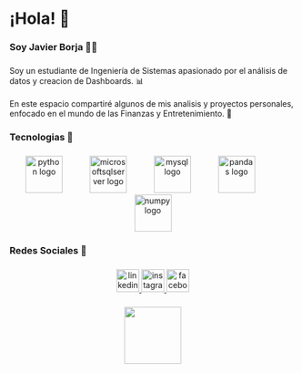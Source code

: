 <h1 align="left">¡Hola! 👋</h1>

###

<h3 align="left">Soy Javier Borja 👨‍💻</h3>

###

<p align="left">Soy un estudiante de Ingeniería de Sistemas apasionado por el análisis de datos y creacion de Dashboards. 📊<br><br>En este espacio compartiré algunos de mis analisis y proyectos personales, enfocado en el mundo de las Finanzas y Entretenimiento. 🚀</p>

###

<h3 align="left">Tecnologias 🔧</h3>

###

<div align="center">
  <img src="https://cdn.jsdelivr.net/gh/devicons/devicon/icons/python/python-original.svg" height="65" alt="python logo"  />
  <img width="40" />
  <img src="https://cdn.jsdelivr.net/gh/devicons/devicon/icons/microsoftsqlserver/microsoftsqlserver-plain.svg" height="65" alt="microsoftsqlserver logo"  />
  <img width="40" />
  <img src="https://cdn.jsdelivr.net/gh/devicons/devicon/icons/mysql/mysql-original.svg" height="65" alt="mysql logo"  />
  <img width="40" />
  <img src="https://cdn.jsdelivr.net/gh/devicons/devicon/icons/pandas/pandas-original.svg" height="65" alt="pandas logo"  />
  <img width="40" />
  <img src="https://cdn.jsdelivr.net/gh/devicons/devicon/icons/numpy/numpy-original.svg" height="65" alt="numpy logo"  />
</div>

###

<h3 align="left">Redes Sociales 🔗</h3>

###

<div align="center">
  <a href="https://www.linkedin.com/in/javier-borja-2598a522a/" target="_blank">
    <img src="https://img.shields.io/static/v1?message=LinkedIn&logo=linkedin&label=&color=0077B5&logoColor=white&labelColor=&style=for-the-badge" height="40" alt="linkedin logo"  />
  </a>
  <a href="https://www.instagram.com/javier.borja__/" target="_blank">
    <img src="https://img.shields.io/static/v1?message=Instagram&logo=instagram&label=&color=E4405F&logoColor=white&labelColor=&style=for-the-badge" height="40" alt="instagram logo"  />
  </a>
  <a href="https://www.facebook.com/luis.borjapolo/" target="_blank">
    <img src="https://img.shields.io/static/v1?message=Facebook&logo=facebook&label=&color=1877F2&logoColor=white&labelColor=&style=for-the-badge" height="40" alt="facebook logo"  />
  </a>
</div>

###

<div align="center">
  <img height="100" src="https://i.gifer.com/XOsX.gif"  />
</div>

###
